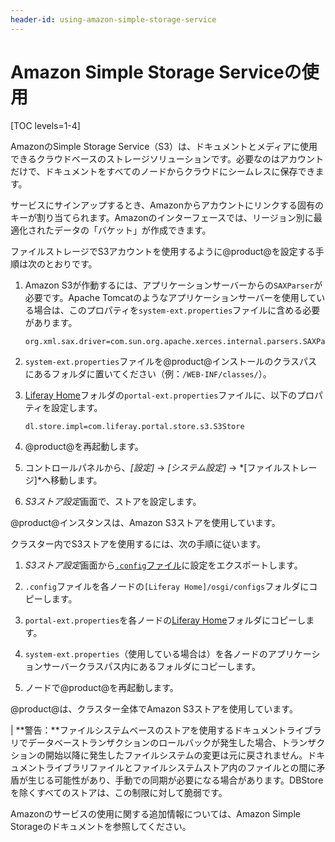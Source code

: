 ```yaml
---
header-id: using-amazon-simple-storage-service
---
```


# Amazon Simple Storage Serviceの使用

[TOC levels=1-4]

AmazonのSimple Storage Service（S3）は、ドキュメントとメディアに使用できるクラウドベースのストレージソリューションです。必要なのはアカウントだけで、ドキュメントをすべてのノードからクラウドにシームレスに保存できます。

サービスにサインアップするとき、Amazonからアカウントにリンクする固有のキーが割り当てられます。Amazonのインターフェースでは、リージョン別に最適化されたデータの「バケット」が作成できます。

ファイルストレージでS3アカウントを使用するように@product@を設定する手順は次のとおりです。

1. Amazon S3が作動するには、アプリケーションサーバーからの`SAXParser`が必要です。Apache Tomcatのようなアプリケーションサーバーを使用している場合は、このプロパティを`system-ext.properties`ファイルに含める必要があります。

       org.xml.sax.driver=com.sun.org.apache.xerces.internal.parsers.SAXParser
   
2. `system-ext.properties`ファイルを@product@インストールのクラスパスにあるフォルダに置いてください（例：`/WEB-INF/classes/`）。

3. [Liferay Home](/docs/7-1/deploy/-/knowledge_base/d/installing-liferay#liferay-home)フォルダの`portal-ext.properties`ファイルに、以下のプロパティを設定します。

       dl.store.impl=com.liferay.portal.store.s3.S3Store
   
4. @product@を再起動します。

5. コントロールパネルから、*[設定]* → *[システム設定]* → *[ファイルストレージ]*へ移動します。

6. *S3ストア設定*画面で、ストアを設定します。

@product@インスタンスは、Amazon S3ストアを使用しています。

クラスター内でS3ストアを使用するには、次の手順に従います。

1. *S3ストア設定*画面から[`.config`ファイル](/docs/7-1/user/-/knowledge_base/u/understanding-system-configuration-files)に設定をエクスポートします。

2. `.config`ファイルを各ノードの`[Liferay Home]/osgi/configs`フォルダにコピーします。

3. `portal-ext.properties`を各ノードの[Liferay Home](/docs/7-1/deploy/-/knowledge_base/d/installing-liferay#liferay-home)フォルダにコピーします。

4. `system-ext.properties`（使用している場合は）を各ノードのアプリケーションサーバークラスパス内にあるフォルダにコピーします。

5. ノードで@product@を再起動します。

@product@は、クラスター全体でAmazon S3ストアを使用しています。

| **警告：**ファイルシステムベースのストアを使用するドキュメントライブラリでデータベーストランザクションのロールバックが発生した場合、トランザクションの開始以降に発生したファイルシステムの変更は元に戻されません。ドキュメントライブラリファイルとファイルシステムストア内のファイルとの間に矛盾が生じる可能性があり、手動での同期が必要になる場合があります。DBStoreを除くすべてのストアは、この制限に対して脆弱です。

Amazonのサービスの使用に関する追加情報については、Amazon Simple Storageのドキュメントを参照してください。
